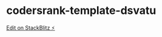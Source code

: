 # codersrank-template-dsvatu

[Edit on StackBlitz ⚡️](https://stackblitz.com/edit/codersrank-template-dsvatu)